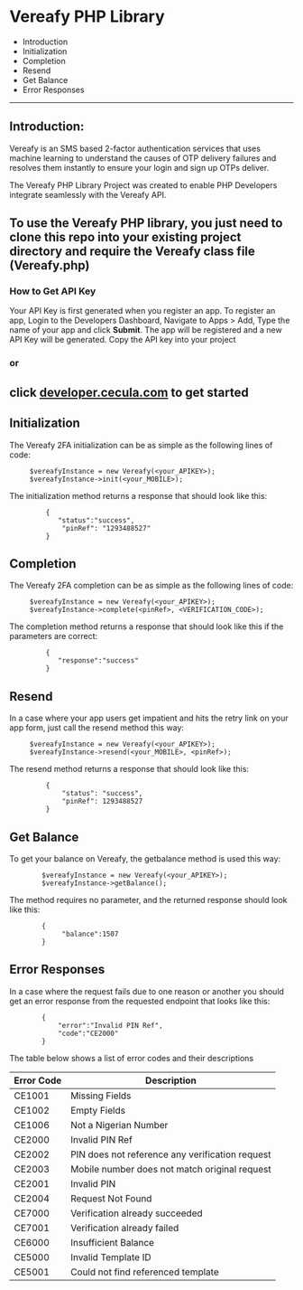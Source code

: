 # Vereafy PHP Library

- Introduction
- Initialization
- Completion
- Resend
- Get Balance
- Error Responses
----------

## Introduction:

Vereafy is an SMS based 2-factor authentication services that uses machine learning to understand the causes of OTP delivery failures and resolves them instantly to ensure your login and sign up OTPs deliver.

The Vereafy PHP Library Project was created to enable PHP Developers integrate seamlessly with the Vereafy API.

To use the Vereafy PHP library, you just need to clone this repo into your existing project directory and require the Vereafy class file (Vereafy.php)
----------

### How to Get API Key

Your API Key is first generated when you register an app. To register an app,
Login to the Developers Dashboard, Navigate to Apps > Add, Type the name of your app and click **Submit**. The app will be registered and a new API Key will be generated. Copy the API key into your project

### or

click [developer.cecula.com](https://developer.cecula.com/docs/introduction/generating-api-key) to get started
-----------

## Initialization

 The Vereafy 2FA initialization can be as simple as the following lines of code:

         $vereafyInstance = new Vereafy(<your_APIKEY>);
         $vereafyInstance->init(<your_MOBILE>);

The initialization method returns a response that should look like this:

             {
                "status":"success",
                 "pinRef": "1293488527"
             }

## Completion

 The Vereafy 2FA completion can be as simple as the following lines of code:

         $vereafyInstance = new Vereafy(<your_APIKEY>);
         $vereafyInstance->complete(<pinRef>, <VERIFICATION_CODE>);

The completion method returns a response that should look like this if the parameters are correct:

             {
                "response":"success"
             }

## Resend

In a case where your app users get impatient and hits the retry link on your app form, just call the resend method this way:
 
         $vereafyInstance = new Vereafy(<your_APIKEY>);
         $vereafyInstance->resend(<your_MOBILE>, <pinRef>);

The resend method returns a response that should look like this:

             {
                 "status": "success",
                 "pinRef": 1293488527
             }

## Get Balance

To get your balance on Vereafy, the getbalance method is used this way:
            
            $vereafyInstance = new Vereafy(<your_APIKEY>);
            $vereafyInstance->getBalance();
The method requires no parameter, and the returned response should look like this:

            {
                 "balance":1507
            }

## Error Responses

In a case where the request fails due to one reason or another you should get an error response from the requested endpoint that looks like this:

            {
                "error":"Invalid PIN Ref",
                "code":"CE2000"
            }
            
The table below shows a list of error codes and their descriptions

|  Error Code                   |   Description        |    
|-------------------------------|----------------------|
| CE1001  | Missing Fields            |
| CE1002  | Empty Fields               | 
| CE1006  | Not a Nigerian Number               | 
| CE2000  | Invalid PIN Ref| 
| CE2002  | PIN does not reference any verification request| 
| CE2003  | Mobile number does not match original request| 
| CE2001  | Invalid PIN| 
| CE2004  | Request Not Found               | 
| CE7000  | Verification already succeeded     | 
| CE7001  | Verification already failed      | 
| CE6000  | Insufficient Balance     | 
| CE5000  | Invalid Template ID             | 
| CE5001  | Could not find referenced template                | 
